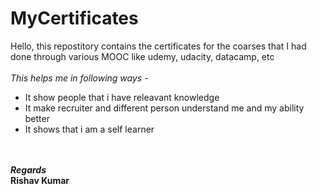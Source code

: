 # MyCertificates
Hello, this repostitory contains the certificates for the coarses that I had done through various MOOC like udemy, udacity, datacamp, etc
<br><br>
<i>This helps me in following ways - </i><br>
<ul>
  <li>It show people that i have releavant knowledge</li>
  <li>It make recruiter and different person understand me and my ability better</li>
  <li>It shows that i am a self learner</li>
</ul>

<br>
<br>
<b><i>Regards</i></b><br>
<strong>Rishav Kumar</strong>
